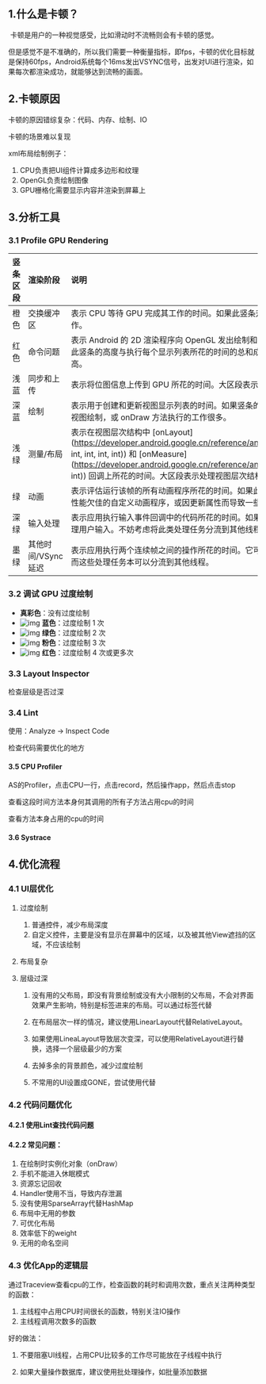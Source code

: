 ## 1.什么是卡顿？

​	卡顿是用户的一种视觉感受，比如滑动时不流畅则会有卡顿的感觉。

​	但是感觉不是不准确的，所以我们需要一种衡量指标，即fps，卡顿的优化目标就是保持60fps，Android系统每个16ms发出VSYNC信号，出发对UI进行渲染，如果每次都渲染成功，就能够达到流畅的画面。

## 2.卡顿原因

卡顿的原因错综复杂：代码、内存、绘制、IO

卡顿的场景难以复现

xml布局绘制例子：

1. CPU负责把UI组件计算成多边形和纹理
2. OpenGL负责绘制图像
3. GPU栅格化需要显示内容并渲染到屏幕上

## 3.分析工具

### 3.1 Profile GPU Rendering

| 竖条区段 | 渲染阶段            | 说明                                                         |
| :------- | :------------------ | :----------------------------------------------------------- |
| 橙色     | 交换缓冲区          | 表示 CPU 等待 GPU 完成其工作的时间。如果此竖条升高，表示应用在 GPU 上执行太多工作。 |
| 红色     | 命令问题            | 表示 Android 的 2D 渲染程序向 OpenGL 发出绘制和重新绘制显示列表的命令所花的时间。此竖条的高度与执行每个显示列表所花的时间的总和成正比。显示列表越多，红色竖条就越高。 |
| 浅蓝     | 同步和上传          | 表示将位图信息上传到 GPU 所花的时间。大区段表示应用花费大量的时间加载大量图形。 |
| 深蓝     | 绘制                | 表示用于创建和更新视图显示列表的时间。如果竖条的此部分很高，表明可能有许多自定义视图绘制，或 onDraw 方法执行的工作很多。 |
| 浅绿     | 测量/布局           | 表示在视图层次结构中 [onLayout](https://developer.android.google.cn/reference/android/view/View#onLayout(boolean, int, int, int, int)) 和 [onMeasure](https://developer.android.google.cn/reference/android/view/View#onMeasure(int, int)) 回调上所花的时间。大区段表示处理视图层次结构需要很长时间。 |
| 绿       | 动画                | 表示评估运行该帧的所有动画程序所花的时间。如果此区段很大，表示您的应用可能在使用性能欠佳的自定义动画程序，或因更新属性而导致一些意料之外的工作。 |
| 深绿     | 输入处理            | 表示应用执行输入事件回调中的代码所花的时间。如果此区段很大，表示应用花太多时间处理用户输入。不妨考虑将此类处理任务分流到其他线程。 |
| 墨绿     | 其他时间/VSync 延迟 | 表示应用执行两个连续帧之间的操作所花的时间。它可能表示界面线程中进行的处理太多，而这些处理任务本可以分流到其他线程。 |

### 3.2 调试 GPU 过度绘制

- **真彩色**：没有过度绘制
- ![img](https://developer.android.google.cn/topic/performance/images/gpu/overdraw-blue.png) **蓝色**：过度绘制 1 次
- ![img](https://developer.android.google.cn/topic/performance/images/gpu/overdraw-green.png) **绿色**：过度绘制 2 次
- ![img](https://developer.android.google.cn/topic/performance/images/gpu/overdraw-pink.png) **粉色**：过度绘制 3 次
- ![img](https://developer.android.google.cn/topic/performance/images/gpu/overdraw-red.png) **红色**：过度绘制 4 次或更多次



### 3.3 Layout Inspector

检查层级是否过深

### 3.4 Lint

使用：Analyze -> Inspect Code

检查代码需要优化的地方

#### 3.5 CPU Profiler

AS的Profiler，点击CPU一行，点击record，然后操作app，然后点击stop

查看这段时间方法本身何其调用的所有子方法占用cpu的时间

查看方法本身占用的cpu的时间

#### 3.6 Systrace

## 4.优化流程

### 4.1 UI层优化

1. 过度绘制
   1. 普通控件，减少布局深度
   2. 自定义控件，主要是没有显示在屏幕中的区域，以及被其他View遮挡的区域，不应该绘制

2. 布局复杂

   

3. 层级过深

   1. 没有用的父布局，即没有背景绘制或没有大小限制的父布局，不会对界面效果产生影响，特别是<include/>标签进来的布局。可以通过<merge/>标签代替

   2. 在布局层次一样的情况，建议使用LinearLayout代替RelativeLayout。

   3. 如果使用LineaLayout导致层次变深，可以使用RelativeLayout进行替换，选择一个层级最少的方案

   4. 去掉多余的背景颜色，减少过度绘制

   5. 不常用的UI设置成GONE，尝试使用<ViewStub/>代替

      

### 4.2 代码问题优化

#### 4.2.1 使用Lint查找代码问题

#### 4.2.2 常见问题：

1. 在绘制时实例化对象（onDraw）
2. 手机不能进入休眠模式
3. 资源忘记回收
4. Handler使用不当，导致内存泄漏
5. 没有使用SparseArray代替HashMap
6. 布局中无用的参数
7. 可优化布局
8. 效率低下的weight
9. 无用的命名空间



### 4.3 优化App的逻辑层

通过Traceview查看cpu的工作，检查函数的耗时和调用次数，重点关注两种类型的函数：

1. 主线程中占用CPU时间很长的函数，特别关注IO操作
2. 主线程调用次数多的函数



好的做法：

1. 不要阻塞UI线程，占用CPU比较多的工作尽可能放在子线程中执行

2. 如果大量操作数据库，建议使用批处理操作，如批量添加数据









